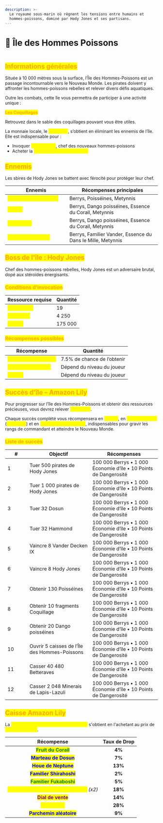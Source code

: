 ```yaml
---
description: >-
  Le royaume sous-marin où règnent les tensions entre humains et
  hommes-poissons, dominé par Hody Jones et ses partisans.
---
```


# 🧌 Île des Hommes Poissons

<figure><img src="../../.gitbook/assets/Capture d’écran 2025-08-27 à 16.03.06.png" alt=""><figcaption></figcaption></figure>

## <mark style="color:orange;">Informations générales</mark>

Située à 10 000 mètres sous la surface, l’Île des Hommes-Poissons est un passage incontournable vers le Nouveau Monde. Les pirates doivent y affronter les hommes-poissons rebelles et relever divers défis aquatiques.

Outre les combats, cette île vous permettra de participer à une activité unique :

<mark style="color:orange;">**Les Coquillages**</mark>

Retrouvez dans le sable des coquillages pouvant vous être utiles.

La monnaie locale, le <mark style="color:yellow;">**Metynnis**</mark>, s’obtient en éliminant les ennemis de l’île. Elle est indispensable pour :

* Invoquer <mark style="color:yellow;">**Hody Jones**</mark>, chef des nouveaux hommes-poissons
* Acheter la <mark style="color:yellow;">**Caisse Hommes-Poissons**</mark>

## <mark style="color:orange;">Ennemis</mark>

Les sbires de Hody Jones se battent avec férocité pour protéger leur chef.

<table><thead><tr><th width="188.29296875">Ennemis</th><th>Récompenses principales</th></tr></thead><tbody><tr><td><mark style="color:yellow;"><strong>Pirate de Hody Jones</strong></mark></td><td>Berrys, Poisséines, Metynnis</td></tr><tr><td><mark style="color:yellow;"><strong>Dosun</strong></mark></td><td>Berrys, Dango poisséines, Essence du Corail, Metynnis</td></tr><tr><td><mark style="color:yellow;"><strong>Hammond</strong></mark></td><td>Berrys, Dango poisséines, Essence du Corail, Metynnis</td></tr><tr><td><mark style="color:yellow;"><strong>Vander Decken IX</strong></mark></td><td>Berrys, Familier Vander, Essence du Dans le Mille, Metynnis</td></tr></tbody></table>

## <mark style="color:orange;">Boss de l'île : Hody Jones</mark>

Chef des hommes-poissons rebelles, Hody Jones est un adversaire brutal, dopé aux stéroïdes énergisants.

### <mark style="color:orange;">Conditions d’invocation</mark>

| Ressource requise                                 | Quantité |
| ------------------------------------------------- | -------- |
| <mark style="color:yellow;">**Poisséines**</mark> | 19       |
| <mark style="color:yellow;">**Metynnis**</mark>   | 4 250    |
| <mark style="color:yellow;">**Berrys**</mark>     | 175 000  |

### <mark style="color:orange;">R</mark><mark style="color:orange;">**écompenses possibles**</mark>

| Récompense                                                 | Quantité                    |
| ---------------------------------------------------------- | --------------------------- |
| <mark style="color:yellow;">**Familier Hody Jones**</mark> | 7.5% de chance de l’obtenir |
| <mark style="color:yellow;">**Bonbon à l'orange**</mark>   | Dépend du niveau du joueur  |
| <mark style="color:yellow;">**Berrys**</mark>              | Dépend du niveau du joueur  |

## <mark style="color:orange;">Succès d’île – Amazon Lily</mark>

Pour progresser sur l’île des Hommes-Poissons et obtenir des ressources précieuses, vous devrez relever <mark style="color:yellow;">**12 succès**</mark>.

Chaque succès complété vous récompensera en <mark style="color:yellow;">**Berrys**</mark>, en <mark style="color:yellow;">**Économie d’île**</mark> (<mark style="color:yellow;">**Metynnis**</mark>) et en <mark style="color:yellow;">**Points de Dangerosité**</mark>, indispensables pour gravir les rangs de commandant et atteindre le Nouveau Monde.

### <mark style="color:orange;">Liste de succès</mark>

<table><thead><tr><th width="56.796875">#</th><th width="191.28125">Objectif</th><th>Récompenses</th></tr></thead><tbody><tr><td>1</td><td>Tuer 500 pirates de Hody Jones</td><td>100 000 Berrys • 1 000 Économie d’île • 10 Points de Dangerosité</td></tr><tr><td>2</td><td>Tuer 1 000 pirates de Hody Jones</td><td>100 000 Berrys • 1 000 Économie d’île • 10 Points de Dangerosité</td></tr><tr><td>3</td><td>Tuer 32 Dosun</td><td>100 000 Berrys • 1 000 Économie d’île • 10 Points de Dangerosité</td></tr><tr><td>4</td><td>Tuer 32 Hammond</td><td>100 000 Berrys • 1 000 Économie d’île • 10 Points de Dangerosité</td></tr><tr><td>5</td><td>Vaincre 8 Vander Decken IX</td><td>100 000 Berrys • 1 000 Économie d’île • 10 Points de Dangerosité</td></tr><tr><td>6</td><td>Vaincre 8 Hody Jones</td><td>100 000 Berrys • 1 000 Économie d’île • 10 Points de Dangerosité</td></tr><tr><td>7</td><td>Obtenir 130 Poisséines</td><td>100 000 Berrys • 1 000 Économie d’île • 10 Points de Dangerosité</td></tr><tr><td>8</td><td>Obtenir 10 fragments Coquillage</td><td>100 000 Berrys • 1 000 Économie d’île • 10 Points de Dangerosité</td></tr><tr><td>9</td><td>Obtenir 20 Dango poisséines</td><td>100 000 Berrys • 1 000 Économie d’île • 10 Points de Dangerosité</td></tr><tr><td>10</td><td>Ouvrir 5 caisses de l’Île des Hommes-Poissons</td><td>100 000 Berrys • 1 000 Économie d’île • 10 Points de Dangerosité</td></tr><tr><td>11</td><td>Casser 40 480 Betteraves</td><td>100 000 Berrys • 1 000 Économie d’île • 10 Points de Dangerosité</td></tr><tr><td>12</td><td>Casser 2 048 Minerais de Lapis-Lazuli</td><td>100 000 Berrys • 1 000 Économie d’île • 10 Points de Dangerosité</td></tr></tbody></table>

## <mark style="color:orange;">Caisse Amazon Lily</mark>

La <mark style="color:yellow;">**Caisse de l'île des Hommes Poissons**</mark> s'obtient en l'achetant au prix de <mark style="color:yellow;">**1.500 Metynnis**</mark>.

|                                   Récompense                                  | Taux de Drop |
| :---------------------------------------------------------------------------: | :----------: |
|             <mark style="color:green;">**Fruit du Corail**</mark>             |    **4%**    |
|             <mark style="color:blue;">**Marteau de Dosun**</mark>             |    **7%**    |
|              <mark style="color:blue;">**Houe de Neptune**</mark>             |    **13%**   |
|            <mark style="color:blue;">**Familier Shirahoshi**</mark>           |    **2%**    |
|            <mark style="color:green;">**Familier Fukaboshi**</mark>           |    **5%**    |
| <mark style="color:yellow;">**Fragment d’Armure de Coquillage**</mark> _(x2)_ |    **18%**   |
|              <mark style="color:purple;">**Dial de vente**</mark>             |    **14%**   |
|               <mark style="color:yellow;">**Berry d’Or**</mark>               |    **28%**   |
|            <mark style="color:blue;">**Parchemin aléatoire**</mark>           |    **9%**    |

